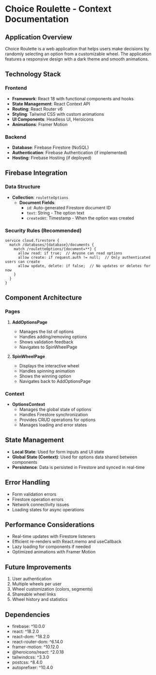 # Choice Roulette - Context Documentation

## Application Overview
Choice Roulette is a web application that helps users make decisions by randomly selecting an option from a customizable wheel. The application features a responsive design with a dark theme and smooth animations.

## Technology Stack

### Frontend
- **Framework**: React 18 with functional components and hooks
- **State Management**: React Context API
- **Routing**: React Router v6
- **Styling**: Tailwind CSS with custom animations
- **UI Components**: Headless UI, Heroicons
- **Animations**: Framer Motion

### Backend
- **Database**: Firebase Firestore (NoSQL)
- **Authentication**: Firebase Authentication (if implemented)
- **Hosting**: Firebase Hosting (if deployed)

## Firebase Integration

### Data Structure
- **Collection**: `rouletteOptions`
  - **Document Fields**:
    - `id`: Auto-generated Firestore document ID
    - `text`: String - The option text
    - `createdAt`: Timestamp - When the option was created

### Security Rules (Recommended)
```
service cloud.firestore {
  match /databases/{database}/documents {
    match /rouletteOptions/{document=**} {
      allow read: if true;  // Anyone can read options
      allow create: if request.auth != null;  // Only authenticated users can create
      allow update, delete: if false;  // No updates or deletes for now
    }
  }
}
```

## Component Architecture

### Pages
1. **AddOptionsPage**
   - Manages the list of options
   - Handles adding/removing options
   - Shows validation feedback
   - Navigates to SpinWheelPage

2. **SpinWheelPage**
   - Displays the interactive wheel
   - Handles spinning animation
   - Shows the winning option
   - Navigates back to AddOptionsPage

### Context
- **OptionsContext**
  - Manages the global state of options
  - Handles Firestore synchronization
  - Provides CRUD operations for options
  - Manages loading and error states

## State Management
- **Local State**: Used for form inputs and UI state
- **Global State (Context)**: Used for options data shared between components
- **Persistence**: Data is persisted in Firestore and synced in real-time

## Error Handling
- Form validation errors
- Firestore operation errors
- Network connectivity issues
- Loading states for async operations

## Performance Considerations
- Real-time updates with Firestore listeners
- Efficient re-renders with React.memo and useCallback
- Lazy loading for components if needed
- Optimized animations with Framer Motion

## Future Improvements
1. User authentication
2. Multiple wheels per user
3. Wheel customization (colors, segments)
4. Shareable wheel links
5. Wheel history and statistics

## Dependencies
- firebase: ^10.0.0
- react: ^18.2.0
- react-dom: ^18.2.0
- react-router-dom: ^6.14.0
- framer-motion: ^10.12.0
- @heroicons/react: ^2.0.18
- tailwindcss: ^3.3.0
- postcss: ^8.4.0
- autoprefixer: ^10.4.0